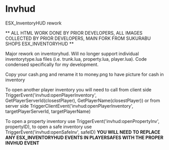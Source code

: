 # Invhud
ESX_InventoryHUD rework

** ALL HTML WORK DONE BY PRIOR DEVELOPERS, ALL IMAGES COLLECTED BY PRIOR DEVELOPERS, MAIN FORK FROM SUKURABU SHOPS ESX_INVENTORYHUD **

Major rework on inventoryhud. Will no longer support individual inventorytype.lua files (i.e. trunk.lua, property.lua, player.lua).
Code condensed specifically for my development.

Copy your cash.png and rename it to money.png to have picture for cash in inventory

To open another player inventory you will need to call from client side TriggerEvent('invhud:openPlayerInventory', GetPlayerServerId(closestPlayer), GetPlayerName(closestPlayer)) or from server side TriggerClientEvent('invhud:openPlayerInventory', targetPlayerServerId, targetPlayerName)

To open a property inventory use TriggerEvent('invhud:openPropertyInv', propertyID), to open a safe inventory use TriggerEvent('invhud:openSafeInv', safeID) **YOU WILL NEED TO
REPLACE ANY ESX_INVENTORYHUD EVENTS IN PLAYERSAFES WITH THE PROPER INVHUD EVENT**
